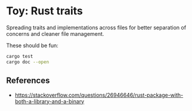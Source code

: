 # Toy: Rust traits

Spreading traits and implementations across files for better separation of concerns and cleaner file management.

These should be fun:

```sh
cargo test
cargo doc --open
```


## References

* https://stackoverflow.com/questions/26946646/rust-package-with-both-a-library-and-a-binary
